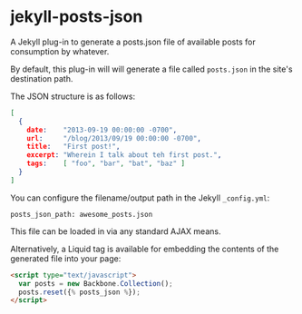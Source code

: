 # jekyll-posts-json

A Jekyll plug-in to generate a posts.json file of available posts for consumption by whatever.

By default, this plug-in will will generate a file called `posts.json` in the
site's destination path.

The JSON structure is as follows:

```json
[
  {
    date:    "2013-09-19 00:00:00 -0700",
    url:     "/blog/2013/09/19 00:00:00 -0700",
    title:   "First post!",
    excerpt: "Wherein I talk about teh first post.",
    tags:    [ "foo", "bar", "bat", "baz" ]
  }
]
```

You can configure the filename/output path in the Jekyll `_config.yml`:

    posts_json_path: awesome_posts.json

This file can be loaded in via any standard AJAX means.

Alternatively, a Liquid tag is available for embedding the contents of the generated file into your page:

```html
<script type="text/javascript">
  var posts = new Backbone.Collection();
  posts.reset({% posts_json %});
</script>
```

